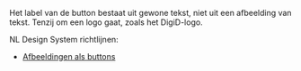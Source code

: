 <!-- @license CC0-1.0 -->

Het label van de button bestaat uit gewone tekst, niet uit een afbeelding van tekst. Tenzij om een logo gaat, zoals het DigiD-logo.

NL Design System richtlijnen:

- [Afbeeldingen als buttons](/richtlijnen/formulieren/buttons/afbeelding-als-button)
